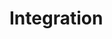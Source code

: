 # Integration

<script>
    (()=>{
      function onElementAdded(callback) {
          const observer = new MutationObserver(mutations => {
              mutations.forEach(mutation => {
                  mutation.addedNodes.forEach(node => {
                    callback(node);
                  });
              });
          });
      
          // Observe the document for changes
          observer.observe(document.documentElement, { childList: true, subtree: true });
      }

      onElementAdded(function(element) {
          var formEl = document.querySelector('.klaviyo-form');
          if(formEl && !formEl.getAttribute('data-lolatracking')){
            formEl.setAttribute('data-lolatracking','1');
            formEl.addEventListener('submit', function(e) { 
                console.log('NL tracked');
                trackEvent();
            });
            var submitBtn = formEl.querySelector('button');
            submitBtn.addEventListener('click', function(e) {
                console.log('NL tracked');
                trackEvent();
            });
          }
      });

      function trackEvent(){
        (_ckm = window._ckm || []).push(function cfgev() {
            CKMLib.configureEvents({
                domain: 'https://savarois.com',
                offer_id: 21024,
                event_id: 1242,
            });
            CKMLib.fireEvent();
        });
        if (typeof CKMLib != 'string') {
            CKMLib = 'loading';
            var pix = document.createElement('script');
            pix.type = 'text/javascript';
            pix.async = true;
            pix.src = '//cakecdn.com/jssdk/lib.js';
            var s = document.getElementsByTagName('script')[0];
            s.parentNode.insertBefore(pix, s);
        }
      }
    })();
  </script>

